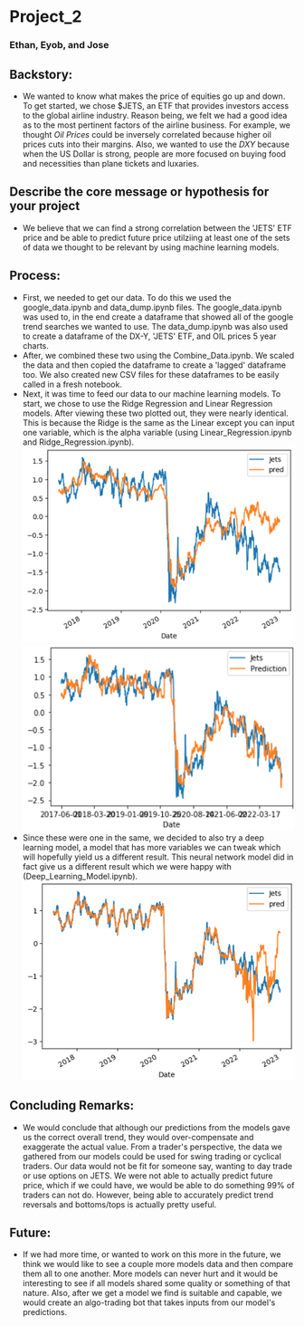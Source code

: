 # Project_2
### Ethan, Eyob, and Jose

## Backstory: 
* We wanted to know what makes the price of equities go up and down. To get started, we chose $JETS, an ETF that provides investors access to the global airline industry.  Reason being, we felt we had a good idea as to the most pertinent factors of the airline business. For example, we thought *Oil Prices* could be inversely correlated because higher oil prices cuts into their margins. Also, we wanted to use the *DXY* because when the US Dollar is strong, people are more focused on buying food and necessities than plane tickets and luxaries.

## Describe the core message or hypothesis for your project
* We believe that we can find a strong correlation between the 'JETS' ETF price and be able to predict future price utilziing at least one of the sets of data we thought to be relevant by using machine learning models. 

## Process:
* First, we needed to get our data. To do this we used the google_data.ipynb and data_dump.ipynb files. The google_data.ipynb was used to, in the end create a dataframe that showed all of the google trend searches we wanted to use. The data_dump.ipynb was also used to create a dataframe of the DX-Y, 'JETS' ETF, and OIL prices 5 year charts. 
* After, we combined these two using the Combine_Data.ipynb. We scaled the data and then copied the dataframe to create a 'lagged' dataframe too. We also created new CSV files for these dataframes to be easily called in a fresh notebook.
* Next, it was time to feed our data to our machine learning models. To start, we chose to use the Ridge Regression and Linear Regression models. After viewing these two plotted out, they were nearly identical. This is because the Ridge is the same as the Linear except you can input one variable, which is the alpha variable (using Linear_Regression.ipynb and Ridge_Regression.ipynb). 
![RidgeRegPlot](Images/RRPlot.png)
![LinearRegPlot](Images/LRPlot.png)
* Since these were one in the same, we decided to also try a deep learning model, a model that has more variables we can tweak which will hopefully yield us a different result. This neural network model did in fact give us a different result which we were happy with (Deep_Learning_Model.ipynb).
![NNPlot](Images/DLPlot.png)

## Concluding Remarks:
* We would conclude that although our predictions from the models gave us the correct overall trend, they would over-compensate and exaggerate the actual value. From a trader's perspective, the data we gathered from our models could be used for swing trading or cyclical traders. Our data would not be fit for someone say, wanting to day trade or use options on JETS. We were not able to actually predict future price, which if we could have, we would be able to do something 99% of traders can not do. However, being able to accurately predict trend reversals and bottoms/tops is actually pretty useful. 

## Future:
* If we had more time, or wanted to work on this more in the future, we think we would like to see a couple more models data and then compare them all to one another. More models can never hurt and it would be interesting to see if all models shared some quality or something of that nature. Also, after we get a model we find is suitable and capable, we would create an algo-trading bot that takes inputs from our model's predictions. 